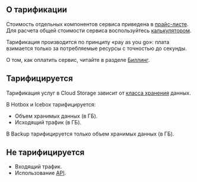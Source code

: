 ## О тарификации

Стоимость отдельных компонентов сервиса приведена в [прайс-листе](https://mcs.mail.ru/pricelist). Для расчета общей стоимости сервиса воспользуйтесь [калькулятором](https://mcs.mail.ru/pricing).

Тарификация производится по принципу «pay as you go»: плата взимается только за потребляемые ресурсы с точностью до секунды.

О том, как оплатить сервис, читайте в разделе [Биллинг](/ru/additionals/billing).

## Тарифицируется

Тарификация услуг в Cloud Storage зависит от [класса хранения](../concepts/intro#klassy_hraneniya_baketa) данных.

В Hotbox и Icebox тарифицируется:

- Объем хранимых данных (в ГБ).
- Исходящий трафик (в ГБ).

В Backup тарифицируется только объем хранимых данных (в ГБ).

## Не тарифицируется

- Входящий трафик.
- Использование [API](../about-s3-api/).
